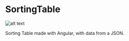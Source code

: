 # SortingTable

![alt text](https://i.pinimg.com/originals/e8/1c/5d/e81c5d3e9fcd33b6c8a6e6b0f66011b0.png)

Sorting Table made with Angular, with data from a JSON.

